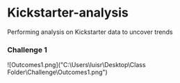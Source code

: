 # Kickstarter-analysis
Performing analysis on Kickstarter data to uncover trends 
### Challenge 1 
![Outcomes1.png]("C:\Users\luisr\Desktop\Class Folder\Challenge\Outcomes1.png")
